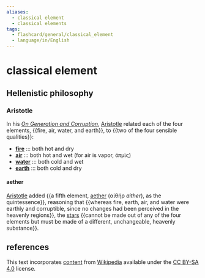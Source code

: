 ```yaml
---
aliases:
  - classical element
  - classical elements
tags:
  - flashcard/general/classical_element
  - language/in/English
---
```


# classical element

## Hellenistic philosophy

### Aristotle

In his [_On Generation and Corruption_](On%20Generation%20and%20Corruption.md), [Aristotle](Aristotle.md) related each of the four elements, {{fire, air, water, and earth}}, to {{two of the four sensible qualities}}: <!--SR:!2024-08-05,17,290!2024-08-02,14,290-->

- [__fire__](../../../../general/fire%20(classical%20element).md) ::: both hot and dry <!--SR:!2024-08-02,14,290!2024-08-01,13,270-->
- [__air__](../../../../general/air%20(classical%20element).md) ::: both hot and wet (for air is vapor, ἀτμὶς) <!--SR:!2024-08-29,33,270!2024-08-04,16,290-->
- [__water__](../../../../general/water%20(classical%20element).md) ::: both cold and wet <!--SR:!2024-08-05,17,290!2024-07-30,11,270-->
- [__earth__](../../../../general/earth%20(classical%20element).md) ::: both cold and dry <!--SR:!2024-08-24,26,270!2024-08-23,27,270-->

#### aether

[Aristotle](Aristotle.md) added {{a fifth element, [aether](aether%20(classical%20element).md#fifth%20element) (αἰθήρ _aither_), as the quintessence}}, reasoning that {{whereas fire, earth, air, and water were earthly and corruptible, since no changes had been perceived in the heavenly regions}}, the [stars](star.md) {{cannot be made out of any of the four elements but must be made of a different, unchangeable, heavenly substance}}. <!--SR:!2024-07-31,13,270!2024-08-05,17,290!2024-08-19,22,270-->

## references

This text incorporates [content](https://en.wikipedia.org/wiki/classical_element) from [Wikipedia](Wikipedia.md) available under the [CC BY-SA 4.0](https://creativecommons.org/licenses/by-sa/4.0/) license.
